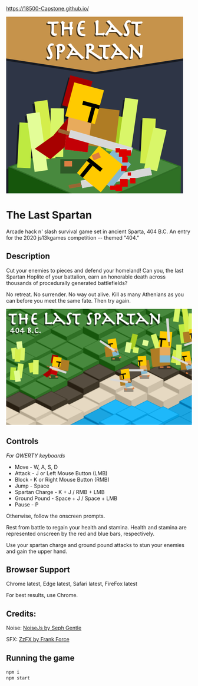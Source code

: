 https://18500-Capstone.github.io/

![The Last Spartan](https://github.com/18500-Capstone/18500-Capstone.github.io/blob/master/media/logo_small_enlarged.png)

# The Last Spartan

Arcade hack n' slash survival game set in ancient Sparta, 404 B.C. An entry for the 2020 js13kgames competition -- themed "404."

## Description

Cut your enemies to pieces and defend your homeland! Can you, the last Spartan Hoplite of your battalion, earn an honorable death across thousands of procedurally generated battlefields?

No retreat. No surrender. No way out alive. Kill as many Athenians as you can before you meet the same fate. Then try again.

![The Last Spartan](https://github.com/18500-Capstone/18500-Capstone.github.io/blob/master/media/logo_large_enlarged.png)


## Controls

_For QWERTY keyboards_

- Move - W, A, S, D
- Attack - J or Left Mouse Button (LMB)
- Block - K or Right Mouse Button (RMB)
- Jump - Space
- Spartan Charge - K + J / RMB + LMB
- Ground Pound - Space + J / Space + LMB
- Pause - P

Otherwise, follow the onscreen prompts.

Rest from battle to regain your health and stamina. Health and stamina are represented onscreen by the red and blue bars, respectively.

Use your spartan charge and ground pound attacks to stun your enemies and gain the upper hand.

## Browser Support

Chrome latest, Edge latest, Safari latest, FireFox latest

For best results, use Chrome.

## Credits: 

Noise: [NoiseJs by Seph Gentle](https://github.com/josephg/noisejs)

SFX: [ZzFX by Frank Force](https://github.com/KilledByAPixel/ZzFX)




## Running the game

```
npm i
npm start
```
